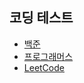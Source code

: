## 코딩 테스트

- [백준](https://www.acmicpc.net/problemset)
- [프로그래머스](https://school.programmers.co.kr/learn/challenges?order=recent&page=1)
- [LeetCode](https://leetcode.com/problemset/all/)